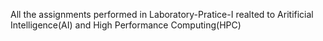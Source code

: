 All the assignments performed in Laboratory-Pratice-I realted to Aritificial Intelligence(AI) and High Performance Computing(HPC)
